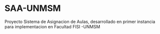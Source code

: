 # SAA-UNMSM
Proyecto Sistema de Asignacion de Aulas, desarrollado en primer instancia para implementacion en Facultad FISI -UNMSM
